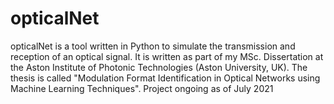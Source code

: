 # opticalNet
opticalNet is a tool written in Python to simulate the transmission and reception of an optical signal. It is written as part of my MSc. Dissertation at the Aston Institute of Photonic Technologies (Aston University, UK). The thesis is called "Modulation Format Identification in Optical Networks using Machine Learning Techniques". Project ongoing as of July 2021
